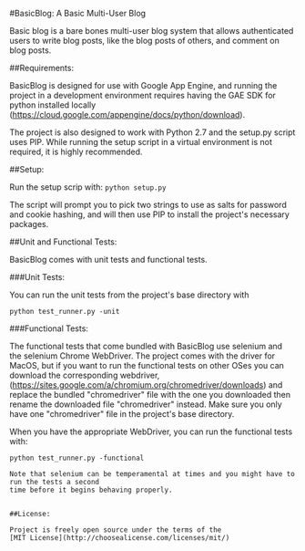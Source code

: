 #BasicBlog: A Basic Multi-User Blog

Basic blog is a bare bones multi-user blog system that allows authenticated users to
write blog posts, like the blog posts of others, and comment on blog posts.

##Requirements:

BasicBlog is designed for use with Google App Engine, and running the project in a
development environment requires having the GAE SDK for python installed locally
(https://cloud.google.com/appengine/docs/python/download).

The project is also designed to work with Python 2.7 and the setup.py script uses
PIP. While running the setup script in a virtual environment is not required, it is
highly recommended.


##Setup:

Run the setup scrip with: `python setup.py`

The script will prompt you to pick two strings to use as salts for password and cookie
hashing, and will then use PIP to install the project's necessary packages.


##Unit and Functional Tests:

BasicBlog comes with unit tests and functional tests.

###Unit Tests:

You can run the unit tests from the project's base directory with

```
python test_runner.py -unit
```

###Functional Tests:

The functional tests that come bundled with BasicBlog use selenium and the selenium Chrome
WebDriver. The project comes with the driver for MacOS, but if you want to run the
functional tests on other OSes you can download the corresponding webdriver,
(https://sites.google.com/a/chromium.org/chromedriver/downloads) and replace the
bundled "chromedriver" file with the one you downloaded then rename the downloaded file
"chromedriver" instead. Make sure you only have one "chromedriver" file in the project's
base directory.

When you have the appropriate WebDriver, you can run the functional tests with:
```
python test_runner.py -functional

Note that selenium can be temperamental at times and you might have to run the tests a second
time before it begins behaving properly.


##License:

Project is freely open source under the terms of the
[MIT License](http://choosealicense.com/licenses/mit/)

